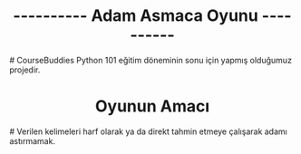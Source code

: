 <h1 align="center">---------- Adam Asmaca Oyunu ----------</h1>
# CourseBuddies Python 101 eğitim döneminin sonu için yapmış olduğumuz projedir.
<h1 align="center">Oyunun Amacı</h1>
# Verilen kelimeleri harf olarak ya da direkt tahmin etmeye çalışarak adamı astırmamak.
